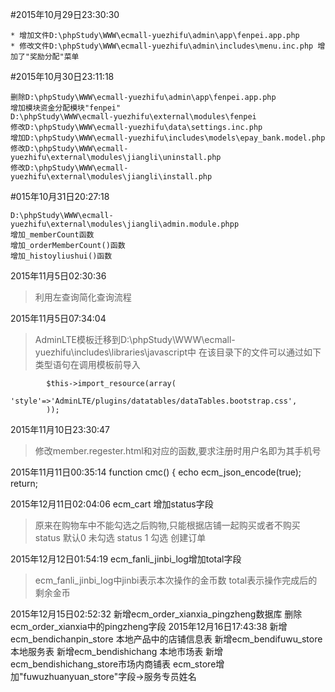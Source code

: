 #2015年10月29日23:30:30
```
* 增加文件D:\phpStudy\WWW\ecmall-yuezhifu\admin\app\fenpei.app.php
* 修改文件D:\phpStudy\WWW\ecmall-yuezhifu\admin\includes\menu.inc.php 增加了"奖励分配"菜单
```
#2015年10月30日23:11:18
```
删除D:\phpStudy\WWW\ecmall-yuezhifu\admin\app\fenpei.app.php
增加模块资金分配模块"fenpei"
D:\phpStudy\WWW\ecmall-yuezhifu\external\modules\fenpei
修改D:\phpStudy\WWW\ecmall-yuezhifu\data\settings.inc.php
增加D:\phpStudy\WWW\ecmall-yuezhifu\includes\models\epay_bank.model.php
修改D:\phpStudy\WWW\ecmall-yuezhifu\external\modules\jiangli\uninstall.php
修改D:\phpStudy\WWW\ecmall-yuezhifu\external\modules\jiangli\install.php
```
#015年10月31日20:27:18
```
D:\phpStudy\WWW\ecmall-yuezhifu\external\modules\jiangli\admin.module.phpp
增加_memberCount函数
增加_orderMemberCount()函数
增加_histoyliushui()函数
```
2015年11月5日02:30:36
>利用左查询简化查询流程

2015年11月5日07:34:04
> AdminLTE模板迁移到D:\phpStudy\WWW\ecmall-yuezhifu\includes\libraries\javascript中
> 在该目录下的文件可以通过如下类型语句在调用模板前导入
```
        $this->import_resource(array(
            'style'=>'AdminLTE/plugins/datatables/dataTables.bootstrap.css',
        ));
```

2015年11月10日23:30:47
>修改member.regester.html和对应的函数,要求注册时用户名即为其手机号

2015年11月11日00:35:14
    function cmc() {
        echo ecm_json_encode(true);
        return;
        
        
2015年12月11日02:04:06
ecm_cart 增加status字段
>原来在购物车中不能勾选之后购物,只能根据店铺一起购买或者不购买
>status 默认0 未勾选
>status 1 勾选 创建订单

2015年12月12日01:54:19
ecm_fanli_jinbi_log增加total字段
>ecm_fanli_jinbi_log中jinbi表示本次操作的金币数
>total表示操作完成后的剩余金币

2015年12月15日02:52:32
新增ecm_order_xianxia_pingzheng数据库
删除ecm_order_xianxia中的pingzheng字段
2015年12月16日17:43:38 
新增ecm_bendichanpin_store 本地产品中的店铺信息表
新增ecm_bendifuwu_store本地服务表
新增ecm_bendishichang 本地市场表
新增ecm_bendishichang_store市场内商铺表
ecm_store增加"fuwuzhuanyuan_store"字段->服务专员姓名